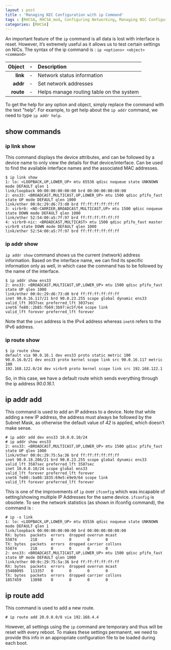 ```yaml
---
layout : post
title : 'Managing NIC Configuration with ip Command'
tags : [RHCSA, RHCSA_mod, Configuring Networking, Managing NIC Configuration with ip Command]
categories: [RHCSA]
---
```



An important feature of the `ip` command is all data is lost with
interface is reset. However, it’s extremely useful as it allows us to
test certain settings on NICs. The syntax of the ip command is : `ip
<options> <object> <command>`

| **Object** | \- | **Description**                          |
| ---------: | :-: | :--------------------------------------- |
|   **link** | \- | Network status information               |
|   **addr** | \- | Set network addresses                    |
|  **route** | \- | Helps manage routing table on the system |

To get the help for any option and object, simply replace the command
with the text "help". For example, to get help about the `ip addr`
command, we need to type `ip addr help`.

## show commands

### ip link show

This command displays the device attributes, and can be followed by a
device name to only view the details for that device/interface. Can be
used to find the available interface names and the associated MAC
addresses.

``` console
$ ip link show
1: lo: <LOOPBACK,UP,LOWER_UP> mtu 65536 qdisc noqueue state UNKNOWN mode DEFAULT qlen 1
link/loopback 00:00:00:00:00:00 brd 00:00:00:00:00:00
2: ens33: <BROADCAST,MULTICAST,UP,LOWER_UP> mtu 1500 qdisc pfifo_fast state UP mode DEFAULT qlen 1000
link/ether 00:0c:29:d6:73:d0 brd ff:ff:ff:ff:ff:ff
3: virbr0: <NO-CARRIER,BROADCAST,MULTICAST,UP> mtu 1500 qdisc noqueue state DOWN mode DEFAULT qlen 1000
link/ether 52:54:00:a5:7f:97 brd ff:ff:ff:ff:ff:ff
4: virbr0-nic: <BROADCAST,MULTICAST> mtu 1500 qdisc pfifo_fast master virbr0 state DOWN mode DEFAULT qlen 1000
link/ether 52:54:00:a5:7f:97 brd ff:ff:ff:ff:ff:ff
```

### ip addr show

`ip addr show` command shows us the current (network) address
information. Based on the interface name, we can find its specific
information only as well, in which case the command has to be followed
by the name of the interface.

``` console
$ ip addr show ens33
2: ens33: <BROADCAST,MULTICAST,UP,LOWER_UP> mtu 1500 qdisc pfifo_fast state UP qlen 1000
link/ether 00:0c:29:d6:73:d0 brd ff:ff:ff:ff:ff:ff
inet 90.0.16.117/21 brd 90.0.23.255 scope global dynamic ens33
valid_lft 3037sec preferred_lft 3037sec
inet6 fe80::2b85:fb69:3b97:ec5f/64 scope link
valid_lft forever preferred_lft forever
```

Note that the `inet` address is the IPv4 address whereas `inet6` refers
to the IPv6 address.

### ip route show

``` console
$ ip route show
default via 90.0.16.1 dev ens33 proto static metric 100
90.0.16.0/21 dev ens33 proto kernel scope link src 90.0.16.117 metric 100
192.168.122.0/24 dev virbr0 proto kernel scope link src 192.168.122.1
```

So, in this case, we have a default route which sends everything through
the ip address *90.0.16.1*.

## ip addr add

This command is used to add an IP address to a device. Note that while
adding a new IP address, the address must always be followed by the
Subnet Mask, as otherwise the default value of *42* is applied, which
doesn’t make sense.

``` console
# ip addr add dev ens33 10.0.0.10/24
# ip addr show ens33
2: ens33: <BROADCAST,MULTICAST,UP,LOWER_UP> mtu 1500 qdisc pfifo_fast state UP qlen 1000
link/ether 00:0c:29:75:5a:36 brd ff:ff:ff:ff:ff:ff
inet 90.0.18.206/21 brd 90.0.23.255 scope global dynamic ens33
valid_lft 3587sec preferred_lft 3587sec
inet 10.0.0.10/24 scope global ens33
valid_lft forever preferred_lft forever
inet6 fe80::ba08:1835:69e5:e9e9/64 scope link
valid_lft forever preferred_lft forever
```

This is one of the improvements of `ip` over `ifconfig` which was
incapable of setting/showing multiple IP Addresses for the same device.
`ifconfig` is obsolete. To see the network statistics (as shown in
ifconfig command), the command is :

``` console
# ip -s link
1: lo: <LOOPBACK,UP,LOWER_UP> mtu 65536 qdisc noqueue state UNKNOWN mode DEFAULT qlen 1
link/loopback 00:00:00:00:00:00 brd 00:00:00:00:00:00
RX: bytes  packets  errors  dropped overrun mcast
55874      218      0       0       0       0
TX: bytes  packets  errors  dropped carrier collsns
55874      218      0       0       0       0
2: ens33: <BROADCAST,MULTICAST,UP,LOWER_UP> mtu 1500 qdisc pfifo_fast state UP mode DEFAULT qlen 1000
link/ether 00:0c:29:75:5a:36 brd ff:ff:ff:ff:ff:ff
RX: bytes  packets  errors  dropped overrun mcast
15408095   113357   0       0       0       0
TX: bytes  packets  errors  dropped carrier collsns
1857459    13898    0       0       0       0
```

## ip route add

This command is used to add a new route.

``` console
# ip route add 20.0.0.0/8 via 192.168.4.4
```

However, all settings using the `ip` command are temporary and thus will
be reset with every reboot. To makes these settings permanent, we need
to provide this info in an appropriate configuration file to be loaded
during each boot.
